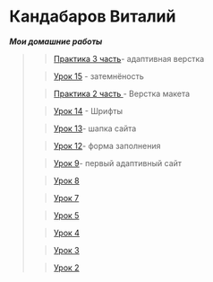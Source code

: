 


# Кандабаров Виталий
   *___Мои домашние работы___*
   >>[Практика 3 часть](http://vitalikan.github.io/adapiv_verstka/source/ "урок адаптивная верстка ")- адаптивная верстка 
   >
   >>[Урок 15](http://vitalikan.github.io/lesson_15/ "урок Затемнёность") - затемнёность 
   >
  >>[Практика 2 часть ](http://vitalikan.github.io/verstka_maketa/source/ "урок 15") - Верстка макета
   >
  >>[Урок 14](http://vitalikan.github.io/leson_14.1/ "урок 14") - Шрифты
   >
   >>[Урок 13](http://vitalikan.github.io/lesson_14//source/ "урок 13")- шапка сайта
   >                                                                                           
>>[Урок 12](http://vitalikan.github.io/lesson_13/project_2/source/ "урок 12")- форма заполнения
>
  >>[Урок 9](https://vitalikan.github.io/lesson/ "урок 9")- первый адаптивный сайт
  >
>>[Урок 8](https://vitalikan.github.io/lesson_8/Dz_8/Dz_8/project_1/source/ "урок 8")
>
 >>[Урок 7](https://vitalikan.github.io/lesson_7/Дз-7/дз-7/project_1/source/ "урок 7")
 >
  >>[Урок 5](https://vitalikan.github.io/lesson_5/ "урок 5")
  >
  >>[Урок 4](https://vitalikan.github.io/lesson_4/ "урок 4")
  >
  >>[Урок 3](https://vitalikan.github.io/lesson_3/ "урок 3")
  >
 >>[Урок 2](http://vitalikan.github.io/lesson_2_1/ "урок 2")
 
 

 
